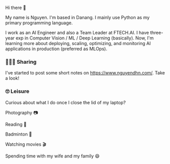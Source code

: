### 
Hi there 👋

<!--
**nguyen-dhn/nguyen-dhn** is a ✨ _special_ ✨ repository because its `README.md` (this file) appears on your GitHub profile.

Here are some ideas to get you started:

- 🔭 I’m currently working on ...
- 🌱 I’m currently learning ...
- 👯 I’m looking to collaborate on ...
- 🤔 I’m looking for help with ...
- 💬 Ask me about ...
- 📫 How to reach me: ...
- 😄 Pronouns: ...
- ⚡ Fun fact: ...
-->


My name is Nguyen. I'm based in Danang. I mainly use Python as my primary programming language.

I work as an AI Engineer and also a Team Leader at FTECH.AI. I have three-year exp in Computer Vision / ML / Deep Learning (basically). Now, I'm learning more about deploying, scaling, optimizing, and monitoring AI applications in production (preferred as MLOps).

### 🙋🏻‍♂️ Sharing
I've started to post some short notes on https://www.nguyendhn.com/. Take a look!

### 🙄 Leisure
Curious about what I do once I close the lid of my laptop?

Photography 📷

Reading 📕

Badminton 🏸

Watching movies 🎬

Spending time with my wife and my family 😄



